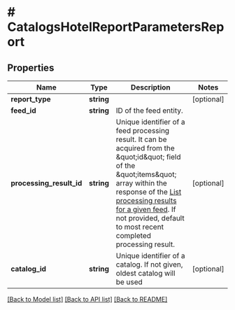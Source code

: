 # # CatalogsHotelReportParametersReport

## Properties

Name | Type | Description | Notes
------------ | ------------- | ------------- | -------------
**report_type** | **string** |  | [optional]
**feed_id** | **string** | ID of the feed entity. |
**processing_result_id** | **string** | Unique identifier of a feed processing result. It can be acquired from the \&quot;id\&quot; field of the \&quot;items\&quot; array within the response of the [List processing results for a given feed](/docs/api/v5/#operation/feed_processing_results/list). If not provided, default to most recent completed processing result. | [optional]
**catalog_id** | **string** | Unique identifier of a catalog. If not given, oldest catalog will be used | [optional]

[[Back to Model list]](../../README.md#models) [[Back to API list]](../../README.md#endpoints) [[Back to README]](../../README.md)
